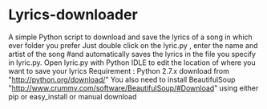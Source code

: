 Lyrics-downloader
=================

A simple Python script to download and save the lyrics of a song in which ever folder you prefer
Just double click on the lyric.py , enter the name and artist of the song
#and automatically saves the lyrics in the file you specify in lyric.py. Open lyric.py with Python IDLE to edit the location of where you want to save your lyrics
Requirement : Python 2.7.x download from "http://python.org/download/"
 You also need to install BeautifulSoup "http://www.crummy.com/software/BeautifulSoup/#Download"
 using either pip or easy_install or manual download
